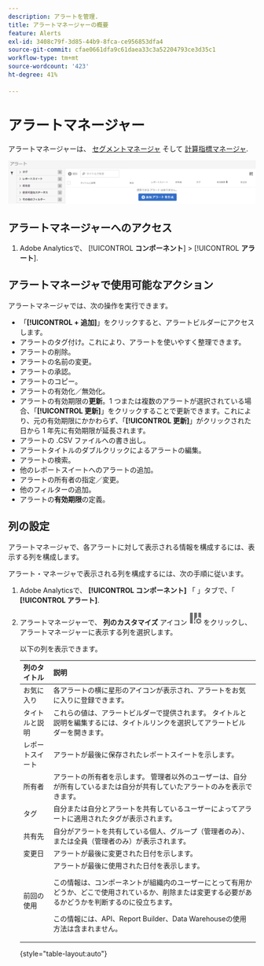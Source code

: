 ```yaml
---
description: アラートを管理.
title: アラートマネージャーの概要
feature: Alerts
exl-id: 3408c79f-3d85-44b9-8fca-ce956853dfa4
source-git-commit: cfae0661dfa9c61daea33c3a52204793ce3d35c1
workflow-type: tm+mt
source-wordcount: '423'
ht-degree: 41%

---
```


# アラートマネージャー

アラートマネージャーは、 [セグメントマネージャ](https://experienceleague.adobe.com/docs/analytics/components/segmentation/segmentation-workflow/seg-manage.html?lang=ja) そして [計算指標マネージャ](https://experienceleague.adobe.com/docs/analytics/components/calculated-metrics/calcmetric-workflow/cm-manager.html?lang=ja).

![](assets/alert-manager.png)

## アラートマネージャーへのアクセス

1. Adobe Analyticsで、 [!UICONTROL **コンポーネント**] > [!UICONTROL **アラート**].

## アラートマネージャで使用可能なアクション

アラートマネージャでは、次の操作を実行できます。

* 「**[!UICONTROL + 追加]**」をクリックすると、アラートビルダーにアクセスします。
* アラートのタグ付け。これにより、アラートを使いやすく整理できます。
* アラートの削除。
* アラートの名前の変更。
* アラートの承認。
* アラートのコピー。
* アラートの有効化／無効化。
* アラートの有効期限の&#x200B;**更新**。1 つまたは複数のアラートが選択されている場合、「**[!UICONTROL 更新]**」をクリックすることで更新できます。これにより、元の有効期限にかかわらず、「**[!UICONTROL 更新]**」がクリックされた日から 1 年先に有効期限が延長されます。
* アラートの .CSV ファイルへの書き出し。
* アラートタイトルのダブルクリックによるアラートの編集。
* アラートの検索。
* 他のレポートスイートへのアラートの追加。
* アラートの所有者の指定／変更。
* 他のフィルターの追加。
* アラートの&#x200B;**有効期限**&#x200B;の定義。

## 列の設定

アラートマネージャで、各アラートに対して表示される情報を構成するには、表示する列を構成します。

アラート・マネージャで表示される列を構成するには、次の手順に従います。

1. Adobe Analyticsで、 **[!UICONTROL コンポーネント]** 「 」タブで、「 **[!UICONTROL アラート]**.

1. アラートマネージャーで、 **列のカスタマイズ** アイコン ![列をカスタマイズアイコン](assets/customize-columns-icon.png)をクリックし、アラートマネージャーに表示する列を選択します。

   以下の列を表示できます。

   | 列のタイトル | 説明 |
   |---|---|
   | お気に入り | 各アラートの横に星形のアイコンが表示され、アラートをお気に入りに登録できます。 <!-- For more information, see [Mark calculated metrics as favorites](/help/components/c-calcmetrics/c-workflow/cm-workflow/cm-favorite.md). --> |
   | タイトルと説明 | これらの値は、アラートビルダーで提供されます。 タイトルと説明を編集するには、タイトルリンクを選択してアラートビルダーを開きます。 |
   | レポートスイート | アラートが最後に保存されたレポートスイートを示します。 |
   | 所有者 | アラートの所有者を示します。 管理者以外のユーザーは、自分が所有しているまたは自分が共有していたアラートのみを表示できます。 |
   | タグ | 自分または自分とアラートを共有しているユーザーによってアラートに適用されたタグが表示されます。 |
   | 共有先 | 自分がアラートを共有している個人、グループ（管理者のみ）、または全員（管理者のみ）が表示されます。 |
   | 変更日 | アラートが最後に変更された日付を示します。 |
   | 前回の使用 | アラートが最後に使用された日付を表示します。 <p>この情報は、コンポーネントが組織内のユーザーにとって有用かどうか、どこで使用されているか、削除または変更する必要があるかどうかを判断するのに役立ちます。</p><p>この情報には、API、Report Builder、Data Warehouseの使用方法は含まれません。</p> |

   {style="table-layout:auto"}
